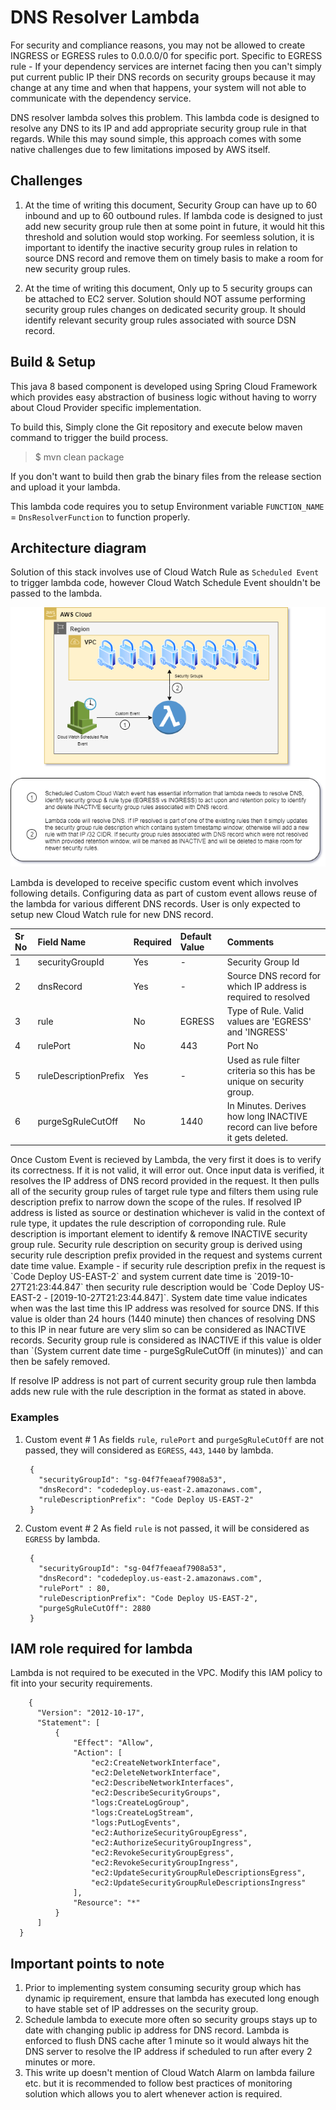 # DNS Resolver Lambda
   For security and compliance reasons, you may not be allowed to create INGRESS or EGRESS rules to 0.0.0.0/0 for specific port. Specific to EGRESS rule - If your 
   dependency services are internet facing then you can't simply put current public IP their DNS records on security groups because it may change at any time and when 
   that happens, your system will not able to communicate with the dependency service.    

   DNS resolver lambda solves this problem. This lambda code is designed to resolve any DNS to its IP and add appropriate security group rule in that regards. While this 
   may sound simple, this approach comes with some native challenges due to few limitations imposed by AWS itself.

## Challenges
1. At the time of writing this document, Security Group can have up to 60 inbound and up to 60 outbound rules. If lambda code is designed to just add new security group rule 
   then at some point in future, it would hit this threshold and solution would stop working. For seemless solution, it is important to identify the inactive security group 
   rules in relation to source DNS record and remove them on timely basis to make a room for new security group rules.
    
2. At the time of writing this document, Only up to 5 security groups can be attached to EC2 server. Solution should NOT assume performing security group rules changes on
   dedicated security group. It should identify relevant security group rules associated with source DSN record.

## Build & Setup
   This java 8 based component is developed using Spring Cloud Framework which provides easy abstraction of business logic without having to worry about Cloud Provider 
   specific implementation.
   
   To build this, Simply clone the Git repository and execute below maven command to trigger the build process.
   
   > $ mvn clean package  
   
   If you don't want to build then grab the binary files from the release section and upload it your lambda.
   
   This lambda code requires you to setup Environment variable `FUNCTION_NAME` = `DnsResolverFunction` to function properly.
   
## Architecture diagram
  Solution of this stack involves use of Cloud Watch Rule as `Scheduled Event` to trigger lambda code, however Cloud Watch Schedule Event shouldn't be passed to the lambda. 

![GitHub Logo](docs/Architecture-Diagram-DNS-Resolver-Lambda.png)

Lambda is developed to receive specific custom event which involves following details. Configuring data as part of custom event allows reuse of the lambda for various different DNS records. User is only expected to setup new Cloud Watch rule for new DNS record.

<p align="center">
  
|  Sr No   | Field Name            | Required | Default Value | Comments
|:---------|:----------------------|:---------|:-----------|:---------------------------------------------------------------------------|
|	1      | securityGroupId       | Yes      | -          | Security Group Id                                                          |
|	2      | dnsRecord             | Yes      | -          | Source DNS record for which IP address is required to resolved             |
|	3      | rule                  | No       | EGRESS     | Type of Rule. Valid values are 'EGRESS' and 'INGRESS'                      |
|	4      | rulePort              | No       | 443        | Port No                                                                    |
|	5      | ruleDescriptionPrefix | Yes      | -          | Used as rule filter criteria so this has be unique on security group. |
|	6      | purgeSgRuleCutOff     | No       | 1440       | In Minutes. Derives how long INACTIVE record can live before it gets deleted.            |
	
</p>
Once Custom Event is recieved by Lambda, the very first it does is to verify its correctness. If it is not valid, it will error out.
Once input data is verified, it resolves the IP address of DNS record provided in the request. It then pulls all of the security group rules of target rule type and filters them using rule description prefix to narrow down the scope of the rules. If resolved IP address is listed as source or destination whichever is valid in the context of rule type, it updates the rule description of corroponding rule. 
Rule description is important element to identify & remove INACTIVE security group rule. Security rule description on security group is derived using security rule description prefix provided in the request and systems current date time value. Example - if security rule description prefix in the request is `Code Deploy US-EAST-2` and system current date time is `2019-10-27T21:23:44.847` then security rule description would be `Code Deploy US-EAST-2 - [2019-10-27T21:23:44.847]`. System date time value indicates when was the last time this IP address was resolved for source DNS. If this value is older than 24 hours (1440 minute) then chances of resolving DNS to this IP in near future are very slim so can be considered as INACTIVE records. Security group rule is considered as INACTIVE if this value is older than `(System current date time - purgeSgRuleCutOff (in minutes))` and can then be safely removed.

If resolve IP address is not part of current security group rule then lambda adds new rule with the rule description in the format as stated in above.

### Examples 
1. Custom event # 1
   As fields `rule`, `rulePort` and `purgeSgRuleCutOff` are not passed, they will considered as `EGRESS`, `443`, `1440` by lambda.
   
        {
          "securityGroupId": "sg-04f7feaeaf7908a53",
          "dnsRecord": "codedeploy.us-east-2.amazonaws.com",
          "ruleDescriptionPrefix": "Code Deploy US-EAST-2"
        }

2. Custom event # 2
   As field `rule` is not passed, it will be considered as `EGRESS` by lambda.
   
        {
          "securityGroupId": "sg-04f7feaeaf7908a53",
          "dnsRecord": "codedeploy.us-east-2.amazonaws.com",
          "rulePort" : 80,
          "ruleDescriptionPrefix": "Code Deploy US-EAST-2",
          "purgeSgRuleCutOff": 2880
        }

## IAM role required for lambda
  Lambda is not required to be executed in the VPC. Modify this IAM policy to fit into your security requirements.
  
        {
          "Version": "2012-10-17",
          "Statement": [
              {
                  "Effect": "Allow",
                  "Action": [
                      "ec2:CreateNetworkInterface",
                      "ec2:DeleteNetworkInterface",
                      "ec2:DescribeNetworkInterfaces",
                      "ec2:DescribeSecurityGroups",
                      "logs:CreateLogGroup",
                      "logs:CreateLogStream",
                      "logs:PutLogEvents",
                      "ec2:AuthorizeSecurityGroupEgress",
                      "ec2:AuthorizeSecurityGroupIngress",
                      "ec2:RevokeSecurityGroupEgress",
                      "ec2:RevokeSecurityGroupIngress",
                      "ec2:UpdateSecurityGroupRuleDescriptionsEgress",
                      "ec2:UpdateSecurityGroupRuleDescriptionsIngress"                      
                  ],
                  "Resource": "*"
              }
          ]
      }

## Important points to note
1. Prior to implementing system consuming security group which has dynamic ip requirement, ensure that lambda has executed long enough to have stable set of IP addresses on the security group.
2. Schedule lambda to execute more often so security groups stays up to date with changing public ip address for DNS record. Lambda is enforced to flush DNS cache after 1 minute so it would always hit the DNS server to resolve the IP address if scheduled to run after every 2 minutes or more.
3. This write up doesn't mention of Cloud Watch Alarm on lambda failure etc. but it is recommended to follow best practices of  monitoring solution which allows you to alert whenever action is required.
